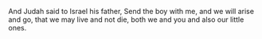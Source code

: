 And Judah said to Israel his father, Send the boy with me, and we will arise and go, that we may live and not die, both we and you and also our little ones.
